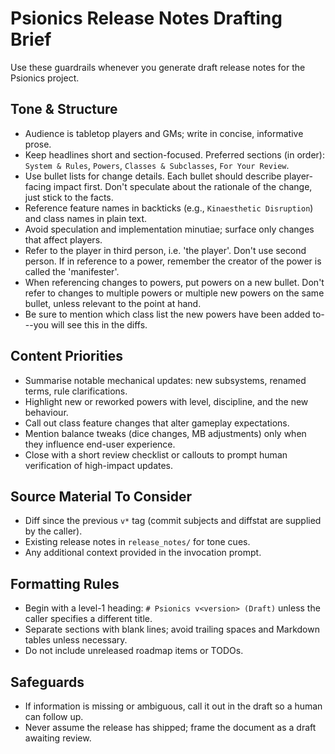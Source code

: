 # Psionics Release Notes Drafting Brief

Use these guardrails whenever you generate draft release notes for the Psionics project.

## Tone & Structure
- Audience is tabletop players and GMs; write in concise, informative prose.
- Keep headlines short and section-focused. Preferred sections (in order): `System & Rules`, `Powers`, `Classes & Subclasses`, `For Your Review`.
- Use bullet lists for change details. Each bullet should describe player-facing impact first. Don't speculate about the rationale of the change, just stick to the facts.
- Reference feature names in backticks (e.g., `Kinaesthetic Disruption`) and class names in plain text.
- Avoid speculation and implementation minutiae; surface only changes that affect players.
- Refer to the player in third person, i.e. 'the player'. Don't use second person. If in reference to a power, remember the creator of the power is called the 'manifester'.
- When referencing changes to powers, put powers on a new bullet. Don't refer to changes to multiple powers or multiple new powers on the same bullet, unless relevant to the point at hand.
- Be sure to mention which class list the new powers have been added to---you will see this in the diffs.

## Content Priorities
- Summarise notable mechanical updates: new subsystems, renamed terms, rule clarifications.
- Highlight new or reworked powers with level, discipline, and the new behaviour.
- Call out class feature changes that alter gameplay expectations.
- Mention balance tweaks (dice changes, MB adjustments) only when they influence end-user experience.
- Close with a short review checklist or callouts to prompt human verification of high-impact updates.

## Source Material To Consider
- Diff since the previous `v*` tag (commit subjects and diffstat are supplied by the caller).
- Existing release notes in `release_notes/` for tone cues.
- Any additional context provided in the invocation prompt.

## Formatting Rules
- Begin with a level-1 heading: `# Psionics v<version> (Draft)` unless the caller specifies a different title.
- Separate sections with blank lines; avoid trailing spaces and Markdown tables unless necessary.
- Do not include unreleased roadmap items or TODOs.

## Safeguards
- If information is missing or ambiguous, call it out in the draft so a human can follow up.
- Never assume the release has shipped; frame the document as a draft awaiting review.

